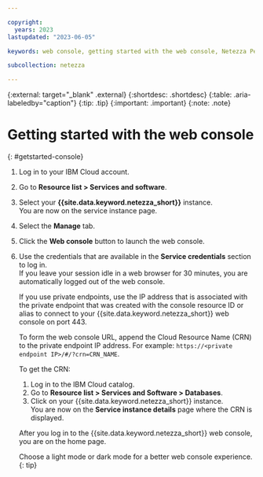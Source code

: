 ```yaml
---

copyright:
  years: 2023
lastupdated: "2023-06-05"

keywords: web console, getting started with the web console, Netezza Performance Server web console

subcollection: netezza

---
```


{:external: target="_blank" .external}
{:shortdesc: .shortdesc}
{:table: .aria-labeledby="caption"}
{:tip: .tip}
{:important: .important}
{:note: .note}

# Getting started with the web console
{: #getstarted-console}

1. Log in to your IBM Cloud account.
1. Go to **Resource list > Services and software**.
1. Select your **{{site.data.keyword.netezza_short}}** instance.  
    You are now on the service instance page.   
1. Select the **Manage** tab.
1. Click the **Web console** button to launch the web console.  
1. Use the credentials that are available in the **Service credentials** section to log in.  
   If you leave your session idle in a web browser for 30 minutes, you are automatically logged out of the web console.
    
   If you use private endpoints, use the IP address that is associated with the private endpoint that was created with the console resource ID or alias to connect to your {{site.data.keyword.netezza_short}} web console on port 443.  

   To form the web console URL, append the Cloud Resource Name (CRN) to the private endpoint IP address. For example: `https://<private endpoint IP>/#/?crn=CRN_NAME`.  

   To get the CRN:

   1. Log in to the IBM Cloud catalog.
   1. Go to **Resource list > Services and Software > Databases**.
   1. Click on your {{site.data.keyword.netezza_short}} instance.  
      You are now on the **Service instance details** page where the CRN is displayed.
   
   After you log in to the {{site.data.keyword.netezza_short}} web console, you are on the home page.

   Choose a light mode or dark mode for a better web console experience.
   {: tip}

